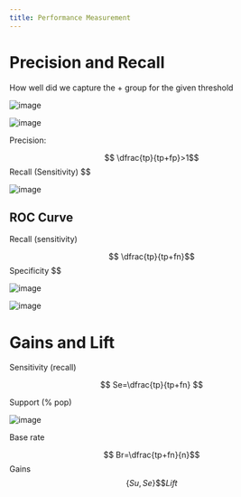 ```yaml
---
title: Performance Measurement
---
```


# Precision and Recall

How well did we capture the + group for the given threshold

![image](/img/Year_2/Software_Methodologies/Machine_Learning/Performance_Measures/P+R.webp)

![image](/img/Year_2/Software_Methodologies/Machine_Learning/Performance_Measures/P+R1.webp)

Precision:

$$
\dfrac{tp}{tp+fp}>1$$ Recall (Sensitivity)
$$

![image](/img/Year_2/Software_Methodologies/Machine_Learning/Performance_Measures/P+R2.webp)

## ROC Curve

Recall (sensitivity)

$$
\dfrac{tp}{tp+fn}$$ Specificity
$$

![image](/img/Year_2/Software_Methodologies/Machine_Learning/Performance_Measures/ROC)

![image](/img/Year_2/Software_Methodologies/Machine_Learning/Performance_Measures/ROC1)

# Gains and Lift

Sensitivity (recall)

$$
Se=\dfrac{tp}{tp+fn}
$$

Support (% pop)

![image](/img/Year_2/Software_Methodologies/Machine_Learning/Performance_Measures/G+L.webp)

Base rate

$$
Br=\dfrac{tp+fn}{n}$$ Gains $$\{Su,Se\}\$\$ Lift
$$
